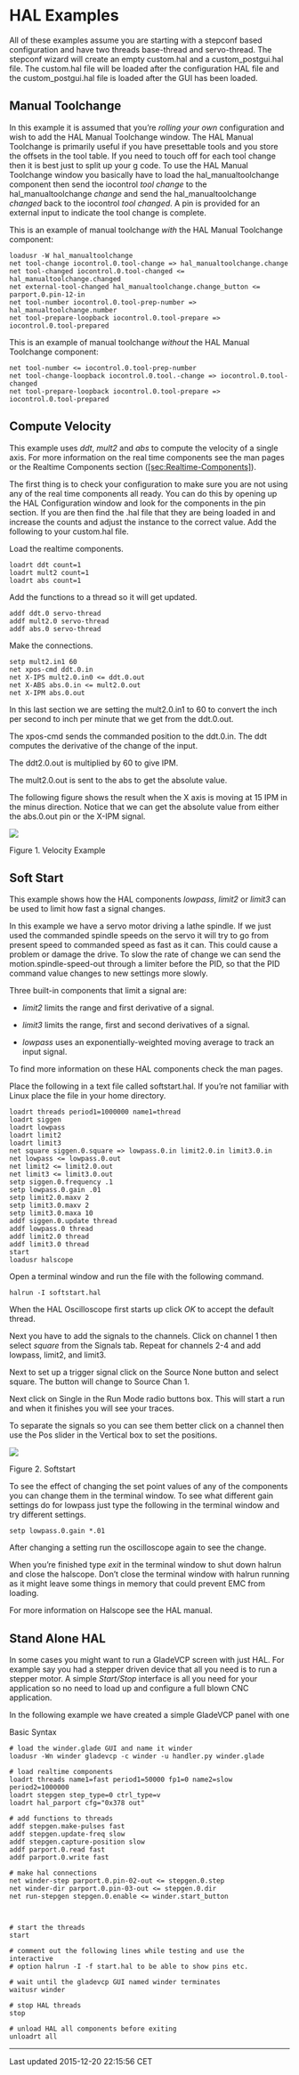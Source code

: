 HAL Examples
============

All of these examples assume you are starting with a stepconf based configuration and have two threads base-thread and servo-thread. The stepconf wizard will create an empty custom.hal and a custom\_postgui.hal file. The custom.hal file will be loaded after the configuration HAL file and the custom\_postgui.hal file is loaded after the GUI has been loaded.

Manual Toolchange
-----------------

In this example it is assumed that you’re *rolling your own* configuration and wish to add the HAL Manual Toolchange window. The HAL Manual Toolchange is primarily useful if you have presettable tools and you store the offsets in the tool table. If you need to touch off for each tool change then it is best just to split up your g code. To use the HAL Manual Toolchange window you basically have to load the hal\_manualtoolchange component then send the iocontrol *tool change* to the hal\_manualtoolchange *change* and send the hal\_manualtoolchange *changed* back to the iocontrol *tool changed*. A pin is provided for an external input to indicate the tool change is complete.

This is an example of manual toolchange *with* the HAL Manual Toolchange component:

    loadusr -W hal_manualtoolchange
    net tool-change iocontrol.0.tool-change => hal_manualtoolchange.change
    net tool-changed iocontrol.0.tool-changed <= hal_manualtoolchange.changed
    net external-tool-changed hal_manualtoolchange.change_button <= parport.0.pin-12-in
    net tool-number iocontrol.0.tool-prep-number => hal_manualtoolchange.number
    net tool-prepare-loopback iocontrol.0.tool-prepare => iocontrol.0.tool-prepared

This is an example of manual toolchange *without* the HAL Manual Toolchange component:

    net tool-number <= iocontrol.0.tool-prep-number
    net tool-change-loopback iocontrol.0.tool.-change => iocontrol.0.tool-changed
    net tool-prepare-loopback iocontrol.0.tool-prepare => iocontrol.0.tool-prepared

Compute Velocity
----------------

This example uses *ddt*, *mult2* and *abs* to compute the velocity of a single axis. For more information on the real time components see the man pages or the Realtime Components section ([\[sec:Realtime-Components\]](#sec:Realtime-Components)).

The first thing is to check your configuration to make sure you are not using any of the real time components all ready. You can do this by opening up the HAL Configuration window and look for the components in the pin section. If you are then find the .hal file that they are being loaded in and increase the counts and adjust the instance to the correct value. Add the following to your custom.hal file.

Load the realtime components.

    loadrt ddt count=1
    loadrt mult2 count=1
    loadrt abs count=1

Add the functions to a thread so it will get updated.

    addf ddt.0 servo-thread
    addf mult2.0 servo-thread
    addf abs.0 servo-thread

Make the connections.

    setp mult2.in1 60
    net xpos-cmd ddt.0.in
    net X-IPS mult2.0.in0 <= ddt.0.out
    net X-ABS abs.0.in <= mult2.0.out
    net X-IPM abs.0.out

In this last section we are setting the mult2.0.in1 to 60 to convert the inch per second to inch per minute that we get from the ddt.0.out.

The xpos-cmd sends the commanded position to the ddt.0.in. The ddt computes the derivative of the change of the input.

The ddt2.0.out is multiplied by 60 to give IPM.

The mult2.0.out is sent to the abs to get the absolute value.

The following figure shows the result when the X axis is moving at 15 IPM in the minus direction. Notice that we can get the absolute value from either the abs.0.out pin or the X-IPM signal.

![](images/velocity-01.png)

Figure 1. Velocity Example<span id="cap:Velocity-Example"></span>

Soft Start
----------

This example shows how the HAL components *lowpass*, *limit2* or *limit3* can be used to limit how fast a signal changes.

In this example we have a servo motor driving a lathe spindle. If we just used the commanded spindle speeds on the servo it will try to go from present speed to commanded speed as fast as it can. This could cause a problem or damage the drive. To slow the rate of change we can send the motion.spindle-speed-out through a limiter before the PID, so that the PID command value changes to new settings more slowly.

Three built-in components that limit a signal are:

-   *limit2* limits the range and first derivative of a signal.

-   *limit3* limits the range, first and second derivatives of a signal.

-   *lowpass* uses an exponentially-weighted moving average to track an input signal.

To find more information on these HAL components check the man pages.

Place the following in a text file called softstart.hal. If you’re not familiar with Linux place the file in your home directory.

    loadrt threads period1=1000000 name1=thread
    loadrt siggen
    loadrt lowpass
    loadrt limit2
    loadrt limit3
    net square siggen.0.square => lowpass.0.in limit2.0.in limit3.0.in
    net lowpass <= lowpass.0.out
    net limit2 <= limit2.0.out
    net limit3 <= limit3.0.out
    setp siggen.0.frequency .1
    setp lowpass.0.gain .01
    setp limit2.0.maxv 2
    setp limit3.0.maxv 2
    setp limit3.0.maxa 10
    addf siggen.0.update thread
    addf lowpass.0 thread
    addf limit2.0 thread
    addf limit3.0 thread
    start
    loadusr halscope

Open a terminal window and run the file with the following command.

    halrun -I softstart.hal

When the HAL Oscilloscope first starts up click *OK* to accept the default thread.

Next you have to add the signals to the channels. Click on channel 1 then select *square* from the Signals tab. Repeat for channels 2-4 and add lowpass, limit2, and limit3.

Next to set up a trigger signal click on the Source None button and select square. The button will change to Source Chan 1.

Next click on Single in the Run Mode radio buttons box. This will start a run and when it finishes you will see your traces.

To separate the signals so you can see them better click on a channel then use the Pos slider in the Vertical box to set the positions.

![](images/softstart-scope.png)

Figure 2. Softstart<span id="cap:Softstart"></span>

To see the effect of changing the set point values of any of the components you can change them in the terminal window. To see what different gain settings do for lowpass just type the following in the terminal window and try different settings.

    setp lowpass.0.gain *.01

After changing a setting run the oscilloscope again to see the change.

When you’re finished type *exit* in the terminal window to shut down halrun and close the halscope. Don’t close the terminal window with halrun running as it might leave some things in memory that could prevent EMC from loading.

For more information on Halscope see the HAL manual.

Stand Alone HAL
---------------

In some cases you might want to run a GladeVCP screen with just HAL. For example say you had a stepper driven device that all you need is to run a stepper motor. A simple *Start/Stop* interface is all you need for your application so no need to load up and configure a full blown CNC application.

In the following example we have created a simple GladeVCP panel with one

Basic Syntax

    # load the winder.glade GUI and name it winder
    loadusr -Wn winder gladevcp -c winder -u handler.py winder.glade

    # load realtime components
    loadrt threads name1=fast period1=50000 fp1=0 name2=slow period2=1000000
    loadrt stepgen step_type=0 ctrl_type=v
    loadrt hal_parport cfg="0x378 out"

    # add functions to threads
    addf stepgen.make-pulses fast
    addf stepgen.update-freq slow
    addf stepgen.capture-position slow
    addf parport.0.read fast
    addf parport.0.write fast

    # make hal connections
    net winder-step parport.0.pin-02-out <= stepgen.0.step
    net winder-dir parport.0.pin-03-out <= stepgen.0.dir
    net run-stepgen stepgen.0.enable <= winder.start_button



    # start the threads
    start

    # comment out the following lines while testing and use the interactive
    # option halrun -I -f start.hal to be able to show pins etc.

    # wait until the gladevcp GUI named winder terminates
    waitusr winder

    # stop HAL threads
    stop

    # unload HAL all components before exiting
    unloadrt all

------------------------------------------------------------------------

Last updated 2015-12-20 22:15:56 CET


